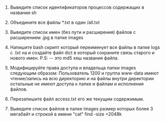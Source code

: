  1. Выведите список идентификаторов процессов содержащих в названии sh

2. Объедините все файлы *.txt в один /all.txt

3. Выведите список имен (без пути и расширения) файлов с расширением .jpg в папке images

4. Напишите bash скрипт который переименует все файлы в папке logs с .txt на <md5 hash> и создайте файл dict в который сохраните связь старого и нового имен.
P.S: <md5 hash> -- это md5 хеш названия файла.

5. Модифицируйте права доступа и владельца папки images следующим образом: Пользователь 1200 и группа www-data имеют чтение/запись на всю директорию и на файлы внутри директории остальные не имеют доступа к папке и файлам и исполнения файлов.

6. Перезапишите файл access.txt его же текущим содержимым.

7. Выведите список файлов в папке images размер которых более 3 мегабайт и строкой в имени "cat" 
 find -size +2048k